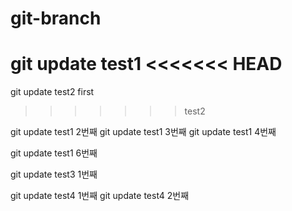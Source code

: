 # git-branch

git update test1
<<<<<<< HEAD
=======

git update test2 first
>>>>>>> test2


git update test1 2번째
git update test1 3번째
git update test1 4번째

git update test1 6번째


git update test3 1번째

git update test4 1번째
git update test4 2번째